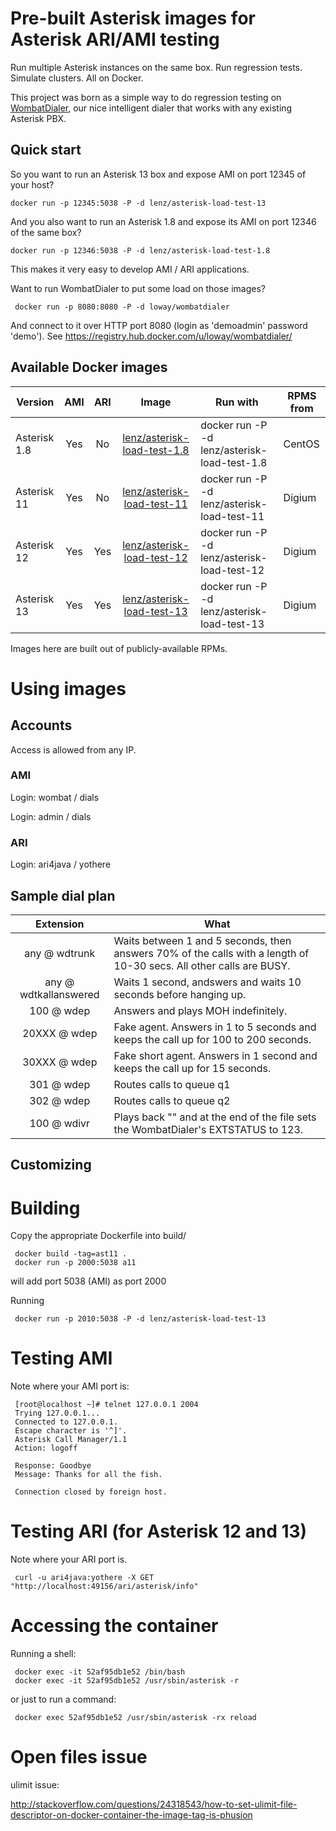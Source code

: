 # Pre-built Asterisk images for Asterisk ARI/AMI testing

Run multiple Asterisk instances on the same box. Run regression tests. Simulate clusters.
All on Docker.

This project was born as a simple way to do regression testing on [WombatDialer], 
our nice intelligent dialer that works with any existing Asterisk PBX. 

## Quick start

So you want to run an Asterisk 13 box and expose AMI on port 12345 of your host?

    docker run -p 12345:5038 -P -d lenz/asterisk-load-test-13

And you also want to run an Asterisk 1.8 and expose its AMI on port 12346 of the same box?

    docker run -p 12346:5038 -P -d lenz/asterisk-load-test-1.8

This makes it very easy to develop AMI / ARI applications.

Want to run WombatDialer to put some load on those images? 

     docker run -p 8080:8080 -P -d loway/wombatdialer

And connect to it over HTTP port 8080 (login as 'demoadmin' password 'demo').
See https://registry.hub.docker.com/u/loway/wombatdialer/


## Available Docker images

| Version       | AMI | ARI | Image         | Run with  | RPMS from |
| ------------- |:---:|:---:|:-------------:| --------- | --------- |
| Asterisk 1.8  | Yes | No  | [lenz/asterisk-load-test-1.8] | docker run -P -d lenz/asterisk-load-test-1.8 | CentOS |
| Asterisk 11   | Yes | No  | [lenz/asterisk-load-test-11]  | docker run -P -d lenz/asterisk-load-test-11 | Digium |
| Asterisk 12   | Yes | Yes | [lenz/asterisk-load-test-12]  | docker run -P -d lenz/asterisk-load-test-12 | Digium |
| Asterisk 13   | Yes | Yes | [lenz/asterisk-load-test-13]  | docker run -P -d lenz/asterisk-load-test-13 | Digium |


[lenz/asterisk-load-test-1.8]: https://registry.hub.docker.com/u/lenz/asterisk-load-test-1.8/
[lenz/asterisk-load-test-11]: https://registry.hub.docker.com/u/lenz/asterisk-load-test-11/
[lenz/asterisk-load-test-12]: https://registry.hub.docker.com/u/lenz/asterisk-load-test-12/
[lenz/asterisk-load-test-13]: https://registry.hub.docker.com/u/lenz/asterisk-load-test-13/
[WombatDialer]: http://wombatdialer.com
[Loway]: http://loway.ch
[QueueMetrics]: http://queuemetrics.com

Images here are built out of publicly-available RPMs.


# Using images

## Accounts

Access is allowed from any IP.

### AMI

Login: wombat / dials 

Login: admin / dials 


### ARI

Login: ari4java / yothere

## Sample dial plan

|  Extension        | What                       |
| :---------------: | -------------------------- |
|  any @ wdtrunk    | Waits between 1 and 5 seconds, then answers 70% of the calls with a length of 10-30 secs. All other calls are BUSY. |
|  any @ wdtkallanswered | Waits 1 second, andswers and waits 10 seconds before hanging up. |
|  100 @ wdep       | Answers and plays MOH indefinitely. |
|  20XXX @ wdep    |  Fake agent. Answers in 1 to 5 seconds and keeps the call up for 100 to 200 seconds. |
|  30XXX @ wdep    | Fake short agent. Answers in 1 second and keeps the call up for 15 seconds. |
|  301 @ wdep       | Routes calls to queue q1 |
|  302 @ wdep       | Routes calls to queue q2 |
|  100 @ wdivr      | Plays back "" and at the end of the file sets the WombatDialer's EXTSTATUS to 123. |


## Customizing




# Building

Copy the appropriate Dockerfile into build/

     docker build -tag=ast11 .
     docker run -p 2000:5038 a11

will add port 5038 (AMI) as port 2000

Running

     docker run -p 2010:5038 -P -d lenz/asterisk-load-test-13



# Testing AMI

Note where your AMI port is:

     [root@localhost ~]# telnet 127.0.0.1 2004
     Trying 127.0.0.1...
     Connected to 127.0.0.1.
     Escape character is '^]'.
     Asterisk Call Manager/1.1
     Action: logoff
     
     Response: Goodbye
     Message: Thanks for all the fish.
     
     Connection closed by foreign host.


# Testing ARI (for Asterisk 12 and 13)

Note where your ARI port is.

     curl -u ari4java:yothere -X GET "http://localhost:49156/ari/asterisk/info"

# Accessing the container

Running a shell:

     docker exec -it 52af95db1e52 /bin/bash
     docker exec -it 52af95db1e52 /usr/sbin/asterisk -r


or just to run a command:

     docker exec 52af95db1e52 /usr/sbin/asterisk -rx reload



# Open files issue

ulimit issue:

http://stackoverflow.com/questions/24318543/how-to-set-ulimit-file-descriptor-on-docker-container-the-image-tag-is-phusion




